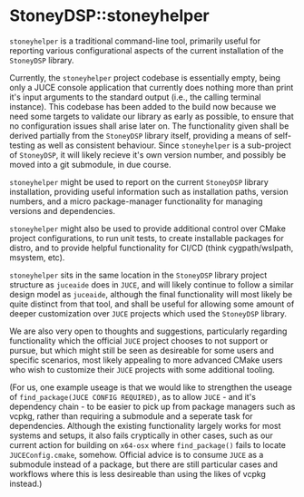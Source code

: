 # StoneyDSP::stoneyhelper

```stoneyhelper``` is a traditional command-line tool, primarily useful for reporting various configurational aspects of the current installation of the ```StoneyDSP``` library.

Currently, the ```stoneyhelper``` project codebase is essentially empty, being only a JUCE console application that currently does nothing more than print it's input arguments to the standard output (i.e., the calling terminal instance). This codebase has been added to the build now because we need some targets to validate our library as early as possible, to ensure that no configuration issues shall arise later on. The functionality given shall be derived partially from the ```StoneyDSP``` library itself, providing a means of self-testing as well as consistent behaviour. Since ```stoneyhelper``` is a sub-project of ```StoneyDSP```, it will likely recieve it's own version number, and possibly be moved into a git submodule, in due course.

```stoneyhelper``` might be used to report on the current ```StoneyDSP``` library installation, providing useful information such as installation paths, version numbers, and a micro package-manager functionality for managing versions and dependencies.

```stoneyhelper``` might also be used to provide additional control over CMake project configurations, to run unit tests, to create installable packages for distro, and to provide helpful functionality for CI/CD (think cygpath/wslpath, msystem, etc).

```stoneyhelper``` sits in the same location in the ```StoneyDSP``` library project structure as ```juceaide``` does in ```JUCE```, and will likely continue to follow a similar design model as ```juceaide```, although the final functionality will most likely be quite distinct from that tool, and shall be useful for allowing some amount of deeper customization over ```JUCE``` projects which used the ```StoneyDSP``` library.

We are also very open to thoughts and suggestions, particularly regarding functionality which the official ```JUCE``` project chooses to not support or pursue, but which might still be seen as desireable for some users and specific scenarios, most likely appealing to more advanced CMake users who wish to customize their ```JUCE``` projects with some additional tooling.

(For us, one example useage is that we would like to strengthen the useage of ```find_package(JUCE CONFIG REQUIRED)```, as to allow ```JUCE``` - and it's dependency chain - to be easier to pick up from package managers such as vcpkg, rather than requiring a submodule and a seperate task for dependencies. Although the existing functionality largely works for most systems and setups, it also fails cryptically in other cases, such as our current action for building on ```x64-osx``` where ```find_package()``` fails to locate ```JUCEConfig.cmake```, somehow. Official advice is to consume ```JUCE``` as a submodule instead of a package, but there are still particular cases and workflows where this is less desireable than using the likes of vcpkg instead.)

